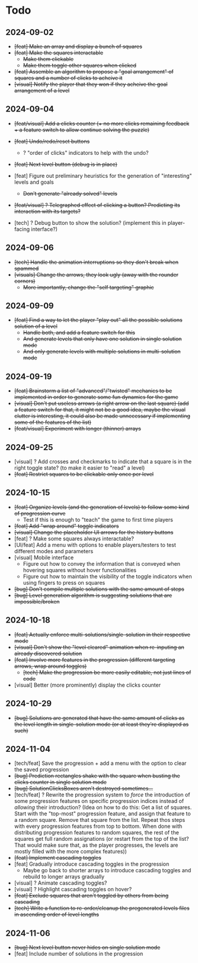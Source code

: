 # Todo

## 2024-09-02

- ~~[feat] Make an array and display a bunch of squares~~
- ~~[feat] Make the squares interactable~~
	- ~~Make them clickable~~
	- ~~Make them toggle other squares when clicked~~
- ~~[feat] Assemble an algorithm to propose a "goal arrangement" of squares and a number of clicks to acheive it~~
- ~~[visual] Notify the player that they won if they acheive the goal arrangement of a level~~

## 2024-09-04

- ~~[feat/visual] Add a clicks counter (+ no more clicks remaining feedback + a feature switch to allow continue solving the puzzle)~~
- ~~[feat] Undo/redo/reset buttons~~ 
	- ? "order of clicks" indicators to help with the undo?
- ~~[feat] Next level button (debug is in place)~~

- [feat] Figure out preliminary heuristics for the generation of "interesting" levels and goals
	- ~~Don't generate "already solved" levels~~
- ~~[feat/visual] ? Telegraphed effect of clicking a button? Predicting its interaction with its targets?~~
- [tech] ? Debug button to show the solution? (implement this in player-facing interface?)

## 2024-09-06

- ~~[tech] Handle the animation interruptions so they don't break when spammed~~
- ~~[visuals] Change the arrows, they look ugly (away with the rounder corners)~~
	- ~~More importantly, change the "self targeting" graphic~~

## 2024-09-09

- ~~[feat] Find a way to let the player "play out" all the possible solutions solution of a level~~
	- ~~Handle both, and add a feature switch for this~~
	- ~~And generate levels that only have one solution in single solution mode~~
	- ~~And only generate levels with multiple solutions in multi-solution mode~~

## 2024-09-19

- ~~[feat] Brainstorm a list of "advanced"/"twisted" mechanics to be implemented in order to generate some fun dynamics for the game~~
- ~~[visual] Don't put useless arrows (a right arrow on the last square) (add a feature switch for that, it might not be a good idea, maybe the visual clutter is interesting, it could also be made unnecessary if implementing some of the features of the list)~~
- ~~[feat/visual] Experiment with longer (thinner) arrays~~

## 2024-09-25

- [visual] ? Add crosses and checkmarks to indicate that a square is in the right toggle state? (to make it easier to "read" a level)
- ~~[feat] Restrict squares to be clickable only once per level~~

## 2024-10-15

- ~~[feat] Organize levels (and the generation of levels) to follow some kind of progression curve~~
	- Test if this is enough to "teach" the game to first time players
- ~~[feat] Add "wrap around" toggle indicators~~
- ~~[visual] Change the placeholder UI arrows for the history buttons~~
- [feat] ? Make some squares always interactable? 
- [UI/feat] Add a menu with options to enable players/testers to test different modes and parameters 
- [visual] Mobile interface
	- Figure out how to convey the information that is conveyed when hovering squares without hover functionalities
	- Figure out how to maintain the visibility of the toggle indicators when using fingers to press on squares
- ~~[bug] Don't compile multiple solutions with the same amount of steps~~
- ~~[bug] Level generation algorithm is suggesting solutions that are impossible/broken~~

## 2024-10-18

- ~~[feat] Actually enforce multi-solutions/single-solution in their respective mode~~
- ~~[visual] Don't show the "level cleared" animation when re-inputing an already discovered solution~~
- ~~[feat] Involve more features in the progression (different targeting arrows, wrap around toggles)~~
	- ~~[tech] Make the progression be more easily editable, not just lines of code~~
- [visual] Better (more prominently) display the clicks counter

## 2024-10-29

- ~~[bug] Solutions are generated that have the same amount of clicks as the level length in single-solution mode (or at least they're displayed as such)~~
	
## 2024-11-04

- [tech/feat] Save the progression + add a menu with the option to clear the saved progression
- ~~[bug] Prediction rectangles shake with the square when busting the clicks counter in single solution mode~~
- ~~[bug] SolutionClicksBoxes aren't destroyed sometimes...~~
- [tech/feat] ? Rewrite the progression system to _force_ the introduction of some progression features on specific progression indices instead of _allowing_ their introduction?
	(Idea on how to do this: Get a list of squares. Start with the "top-most" progression feature, and assign that feature to a random square. Remove that square from the list. Repeat thos steps with every progression features from top to bottom. When done with distributing progression features to random squares, the rest of the squares get full random assignations (or restart from the top of the list? That would make sure that, as the player progresses, the levels are mostly filled with the more complex features))
- ~~[feat] Implement cascading toggles~~
- [feat] Gradually introduce cascading toggles in the progression
	- Maybe go back to shorter arrays to introduce cascading toggles and rebuild to longer arrays gradually 
- [visual] ? Animate cascading toggles?
- [visual] ? Highlight cascading toggles on hover?
- ~~[feat] Exclude squares that aren't toggled by others from being cascading~~
- ~~[tech] Write a function to re-order/cleanup the pregenerated levels files in ascending order of level lengths~~ 

## 2024-11-06

- ~~[bug] Next level button never hides on single solution mode~~
- [feat] Include number of solutions in the progression